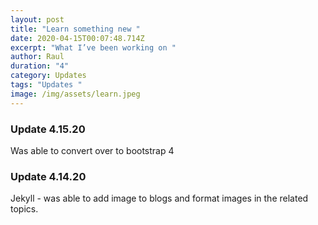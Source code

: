 ```yaml
---
layout: post
title: "Learn something new "
date: 2020-04-15T00:07:48.714Z
excerpt: "What I’ve been working on "
author: Raul
duration: "4"
category: Updates
tags: "Updates "
image: /img/assets/learn.jpeg
---
```

### Update 4.15.20

Was able to convert over to bootstrap 4

### Update 4.14.20

Jekyll - was able to add image to blogs and format images in the related topics.